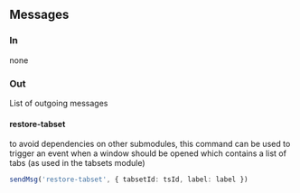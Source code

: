 ## Messages

### In

none

### Out

List of outgoing messages

#### restore-tabset

to avoid dependencies on other submodules, this command can be used to trigger an event when a window should be
opened which contains a list of tabs (as used in the tabsets module)

```typescript
sendMsg('restore-tabset', { tabsetId: tsId, label: label })
```
